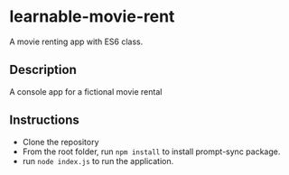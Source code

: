 # learnable-movie-rent

A movie renting app with ES6 class.

## Description

A console app for a fictional movie rental

## Instructions

- Clone the repository
- From the root folder, run `npm install` to install prompt-sync package.
- run `node index.js` to run the application.
